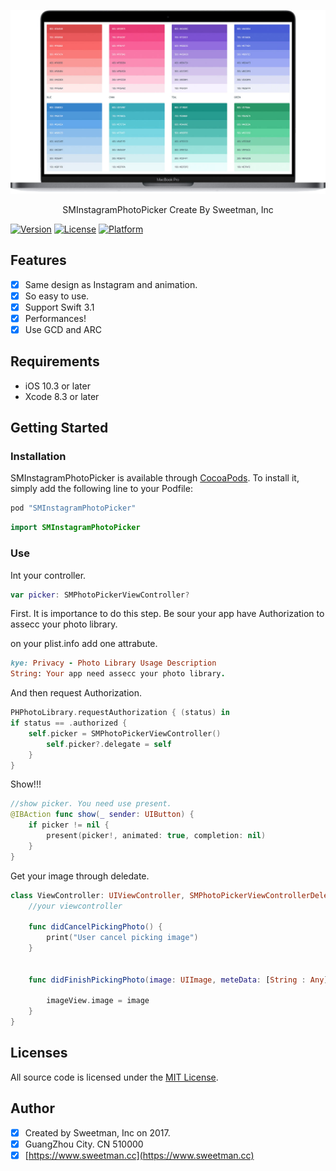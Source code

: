 <p align="center" >
	<img src="https://github.com/sweetmans/SMColor/blob/master/SMColor/Assets/swcolor.png" title="SWColor" float=left>
</p>
<p align="center">
	SMInstagramPhotoPicker Create By Sweetman, Inc
</p>

[![Version](https://img.shields.io/cocoapods/v/SMInstagramPhotoPicker.svg?style=flat)](http://cocoapods.org/pods/SMInstagramPhotoPicker)
[![License](https://img.shields.io/cocoapods/l/SMInstagramPhotoPicker.svg?style=flat)](http://cocoapods.org/pods/SMInstagramPhotoPicker)
[![Platform](https://img.shields.io/cocoapods/p/SMInstagramPhotoPicker.svg?style=flat)](http://cocoapods.org/pods/SMInstagramPhotoPicker)

## Features

- [x] Same design as Instagram and animation.
- [x] So easy to use.
- [x] Support Swift 3.1
- [x] Performances!
- [x] Use GCD and ARC

## Requirements

- iOS 10.3 or later
- Xcode 8.3 or later

## Getting Started

### Installation

SMInstagramPhotoPicker is available through [CocoaPods](http://cocoapods.org). To install
it, simply add the following line to your Podfile:

```ruby
pod "SMInstagramPhotoPicker"
```
```swift
import SMInstagramPhotoPicker
```

### Use

Int your controller.
```swift
var picker: SMPhotoPickerViewController?
```
First. It is importance to do this step.
Be sour your app have Authorization to assecc your photo library.

on your plist.info add one attrabute.

```ruby
kye: Privacy - Photo Library Usage Description
String: Your app need assecc your photo library.
```
And then request Authorization.

```swift
PHPhotoLibrary.requestAuthorization { (status) in
if status == .authorized {
	self.picker = SMPhotoPickerViewController()
		self.picker?.delegate = self
	}
}
```

Show!!!
```swift
//show picker. You need use present.
@IBAction func show(_ sender: UIButton) {
    if picker != nil {
        present(picker!, animated: true, completion: nil)
    }
}
```

Get your image through deledate.
```swift
class ViewController: UIViewController, SMPhotoPickerViewControllerDelegate {
	//your viewcontroller

    func didCancelPickingPhoto() {
        print("User cancel picking image")
    }
    
    
    func didFinishPickingPhoto(image: UIImage, meteData: [String : Any]) {
        
        imageView.image = image
    }
}
```

## Licenses

All source code is licensed under the [MIT License](https://raw.github.com/rs/SDWebImage/master/LICENSE).


## Author

- [x] Created by Sweetman, Inc on 2017.
- [x] GuangZhou City. CN 510000 
- [x] [https://www.sweetman.cc](https://www.sweetman.cc)
